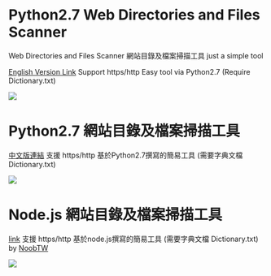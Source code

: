 # Python2.7 Web Directories and Files Scanner
Web Directories and Files Scanner 網站目錄及檔案掃描工具 just a simple tool 

[English Version Link](https://github.com/MiCoDer/WebTryTry/blob/master/WebTryTry.py)
Support https/http Easy tool via Python2.7  (Require Dictionary.txt)

<img src=https://raw.githubusercontent.com/MiCoDer/WebTryTry/master/Show%20WebTryTry.png>


# Python2.7 網站目錄及檔案掃描工具
[中文版連結](https://github.com/MiCoDer/WebTryTry/blob/master/Python%20-Traditional%20Chinese%20Ver/WebTryTry.py)
支援 https/http 基於Python2.7撰寫的簡易工具 (需要字典文檔 Dictionary.txt)

<img src=https://raw.githubusercontent.com/MiCoDer/WebTryTry/master/Show%20WebTryTry%20Chienese%20Ver.png>

# Node.js 網站目錄及檔案掃描工具
[link](https://github.com/MiCoDer/WebTryTry/blob/master/nodejs/WebTryTry.js)
支援 https/http 基於node.js撰寫的簡易工具 (需要字典文檔 Dictionary.txt)
by [NoobTW](https://noob.tw)

<img src=https://raw.githubusercontent.com/MiCoDer/WebTryTry/master/nodejs/Show%20WebTryTry.png>
